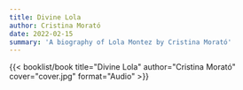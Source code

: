 ```yaml
---
title: Divine Lola
author: Cristina Morató
date: 2022-02-15
summary: 'A biography of Lola Montez by Cristina Morató'
---
```


{{< booklist/book
title="Divine Lola"
author="Cristina Morató"
cover="cover.jpg"
format="Audio" >}}
